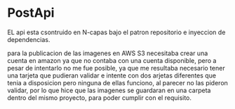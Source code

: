 # PostApi


EL api esta csontruido en N-capas bajo el patron repositorio e inyeccion de dependencias.

para la publicacion de las imagenes en AWS S3  necesitaba crear una cuenta en amazon ya que no contaba con una cuenta disponible, pero a pesar de intentarlo no me fue posible,
ya que me resultaba necesario tener una tarjeta que pudieran validar e intente con dos arjetas diferentes que tenia a disposicion pero ninguna de ellas funciono, al parecer no las pideron validar,
por lo que hice que las imagenes se guardaran en una carpeta dentro del mismo proyecto, para poder cumplir con el requisito.
